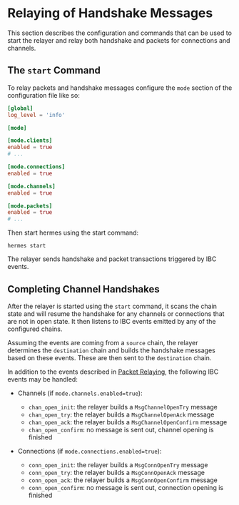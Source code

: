 # Relaying of Handshake Messages

This section describes the configuration and commands that can be used to start the relayer and relay both handshake and packets
for connections and channels.

## The `start` Command

To relay packets and handshake messages configure the `mode` section of the configuration file like so:
```toml
[global]
log_level = 'info'

[mode]

[mode.clients]
enabled = true
# ...

[mode.connections]
enabled = true

[mode.channels]
enabled = true

[mode.packets]
enabled = true
# ...
```

Then start hermes using the start command:

```shell
hermes start
```

The relayer sends handshake and packet transactions triggered by IBC events.

## Completing Channel Handshakes

After the relayer is started using the `start` command, it scans the chain state and will resume the handshake for any
channels or connections that are not in open state. It then listens to IBC events emitted by any of
the configured chains.

Assuming the events are coming from a `source` chain, the relayer determines the `destination` chain and builds the handshake messages based on these events. These are then sent to the `destination` chain.

In addition to the events described in [Packet Relaying](packets.md#packet-relaying), the following IBC events may be handled:

- Channels (if `mode.channels.enabled=true`):
  - `chan_open_init`: the relayer builds a `MsgChannelOpenTry` message
  - `chan_open_try`: the relayer builds a `MsgChannelOpenAck` message
  - `chan_open_ack`: the relayer builds a `MsgChannelOpenConfirm` message
  - `chan_open_confirm`: no message is sent out, channel opening is finished

- Connections (if `mode.connections.enabled=true`):
  - `conn_open_init`: the relayer builds a `MsgConnOpenTry` message
  - `conn_open_try`: the relayer builds a `MsgConnOpenAck` message
  - `conn_open_ack`: the relayer builds a `MsgConnOpenConfirm` message
  - `conn_open_confirm`: no message is sent out, connection opening is finished

